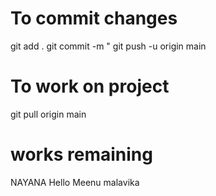 # To commit changes
git add .
git commit -m "<Commit message>
git push -u origin main



# To work on project
git pull origin main


# works remaining 
NAYANA
Hello Meenu
malavika
